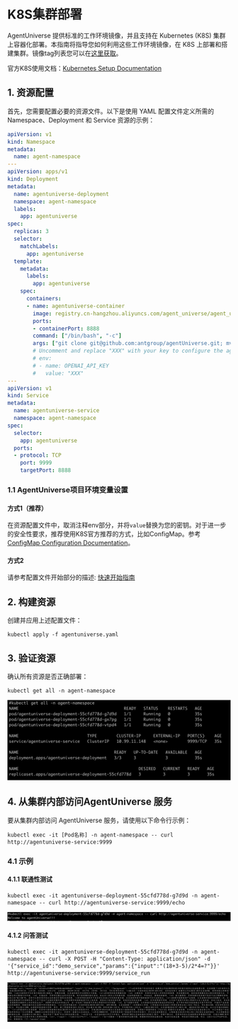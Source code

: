 # K8S集群部署
AgentUniverse 提供标准的工作环境镜像，并且支持在 Kubernetes (K8S) 集群上容器化部署。本指南将指导您如何利用这些工作环境镜像，在 K8S 上部署和搭建集群。镜像tag列表您可以在[这里获取](https://cr.console.aliyun.com/repository/cn-hangzhou/agent_universe/agent_universe/images)。

官方K8S使用文档：[Kubernetes Setup Documentation](https://kubernetes.io/docs/setup/)

## 1. 资源配置

首先，您需要配置必要的资源文件。以下是使用 YAML 配置文件定义所需的 Namespace、Deployment 和 Service 资源的示例：

```yaml
apiVersion: v1
kind: Namespace
metadata:
  name: agent-namespace
---
apiVersion: apps/v1
kind: Deployment
metadata:
  name: agentuniverse-deployment
  namespace: agent-namespace
  labels:
    app: agentuniverse
spec:
  replicas: 3
  selector:
    matchLabels:
      app: agentuniverse
  template:
    metadata:
      labels:
        app: agentuniverse
    spec:
      containers:
      - name: agentuniverse-container
        image: registry.cn-hangzhou.aliyuncs.com/agent_universe/agent_universe:0.0.14b1_centos8
        ports:
        - containerPort: 8888
        command: ["/bin/bash", "-c"]
        args: ["git clone git@github.com:antgroup/agentUniverse.git; mv agentUniverse/sample_standard_app /usr/local/etc/workspace/project; /bin/bash --login /usr/local/etc/workspace/shell/start.sh"]
        # Uncomment and replace "XXX" with your key to configure the agent
        # env:
        # - name: OPENAI_API_KEY
        #   value: "XXX"
---
apiVersion: v1
kind: Service
metadata:
  name: agentuniverse-service
  namespace: agent-namespace
spec:
  selector:
    app: agentuniverse
  ports:
  - protocol: TCP
    port: 9999
    targetPort: 8888
```

### 1.1 AgentUniverse项目环境变量设置

#### 方式1（推荐）

在资源配置文件中，取消注释env部分，并将`value`替换为您的密钥。对于进一步的安全性要求，推荐使用K8S官方推荐的方式，比如ConfigMap。参考 [ConfigMap Configuration Documentation](https://kubernetes.io/docs/tasks/configure-pod-container/configure-pod-configmap/)。

#### 方式2

请参考配置文件开始部分的描述: [快速开始指南](../../../开始使用/3.快速构建单体智能体.md)

## 2. 构建资源

创建并应用上述配置文件：

```
kubectl apply -f agentuniverse.yaml
```

## 3. 验证资源

确认所有资源是否正确部署：

```
kubectl get all -n agent-namespace
```
![资源部署情况](../../../../_picture/k8s_resource.png)
## 4. 从集群内部访问AgentUniverse 服务

要从集群内部访问 AgentUniverse 服务，请使用以下命令行示例：

```
kubectl exec -it [Pod名称] -n agent-namespace -- curl http://agentuniverse-service:9999
```

### 4.1 示例

#### 4.1.1 联通性测试

```
kubectl exec -it agentuniverse-deployment-55cfd778d-g7d9d -n agent-namespace -- curl http://agentuniverse-service:9999/echo
```

![连通性测试](../../../../_picture/k8s_hello.png)
#### 4.1.2 问答测试

```
kubectl exec -it agentuniverse-deployment-55cfd778d-g7d9d -n agent-namespace -- curl -X POST -H "Content-Type: application/json" -d '{"service_id":"demo_service","params":{"input":"(18+3-5)/2*4=?"}}' http://agentuniverse-service:9999/service_run
```

![问答测试](../../../../_picture/k8s_question.png)